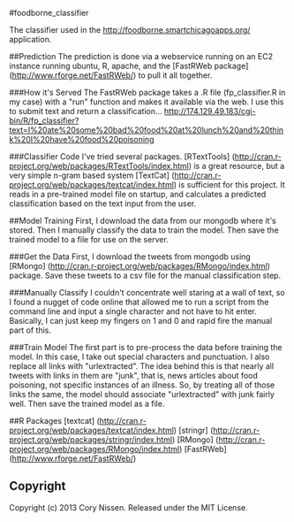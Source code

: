 #foodborne_classifier

The classifier used in the http://foodborne.smartchicagoapps.org/ application.

##Prediction
The prediction is done via a webservice running on an EC2 instance running ubuntu, R, apache, and the [FastRWeb package] (http://www.rforge.net/FastRWeb/) to pull it all together.

###How it's Served
The FastRWeb package takes a .R file (fp_classifier.R in my case) with a "run" function and makes it available via the web. I use this to submit text and return a classification... <http://174.129.49.183/cgi-bin/R/fp_classifier?text=I%20ate%20some%20bad%20food%20at%20lunch%20and%20think%20I%20have%20food%20poisoning>

###Classifier Code
I've tried several packages. [RTextTools] (http://cran.r-project.org/web/packages/RTextTools/index.html) is a great resource, but a very simple n-gram based system [TextCat] (http://cran.r-project.org/web/packages/textcat/index.html) is sufficient for this project. It reads in a pre-trained model file on startup, and calculates a predicted classification based on the text input from the user.

##Model Training
First, I download the data from our mongodb where it's stored. Then I manually classify the data to train the model. Then save the trained model to a file for use on the server.

###Get the Data
First, I download the tweets from mongodb using [RMongo] (http://cran.r-project.org/web/packages/RMongo/index.html) package. Save these tweets to a csv file for the manual classification step.

###Manually Classify
I couldn't concentrate well staring at a wall of text, so I found a nugget of code online that allowed me to run a script from the command line and input a single character and not have to hit enter. Basically, I can just keep my fingers on 1 and 0 and rapid fire the manual part of this.

###Train Model
The first part is to pre-process the data before training the model. In this case, I take out special characters and punctuation. I also replace all links with "urlextracted". The idea behind this is that nearly all tweets with links in them are "junk", that is, news articles about food poisoning, not specific instances of an illness. So, by treating all of those links the same, the model should associate "urlextracted" with junk fairly well. Then save the trained model as a file.

##R Packages
[textcat] (http://cran.r-project.org/web/packages/textcat/index.html)
[stringr] (http://cran.r-project.org/web/packages/stringr/index.html)
[RMongo] (http://cran.r-project.org/web/packages/RMongo/index.html)
[FastRWeb] (http://www.rforge.net/FastRWeb/)

## Copyright

Copyright (c) 2013 Cory Nissen. Released under the MIT License.
